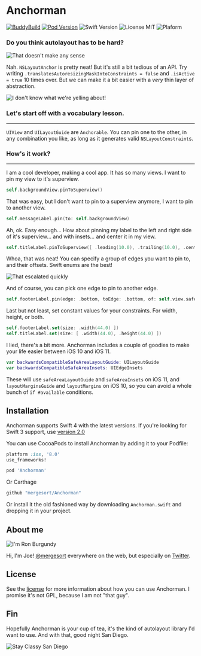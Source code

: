 # Anchorman

[![BuddyBuild](https://dashboard.buddybuild.com/api/statusImage?appID=59a836506532420001f89b3b&branch=master&build=latest)](https://dashboard.buddybuild.com/apps/59a836506532420001f89b3b/build/latest?branch=master) 
[![Pod Version](https://img.shields.io/badge/Pod-3.1-6193DF.svg)](https://cocoapods.org/)
![Swift Version](https://img.shields.io/badge/Swift-4.2-brightgreen.svg)
![License MIT](https://img.shields.io/badge/License-MIT-lightgrey.svg) 
![Plaform](https://img.shields.io/badge/Platform-iOS-lightgrey.svg)

### Do you think autolayout has to be hard?

![That doesn't make any sense](gifs/doesnt_make_sense.gif)

Nah. `NSLayoutAnchor` is pretty neat! But it's still a bit tedious of an API. Try writing `.translatesAutoresizingMaskIntoConstraints = false` and `.isActive = true` 10 times over. But we can make it a bit easier with a *very* thin layer of abstraction.

![I don't know what we're yelling about!](gifs/yelling.gif)

### Let's start off with a vocabulary lesson.
---

`UIView` and `UILayoutGuide` are `Anchorable`. You can pin one to the other, in any combination you like, as long as it generates valid `NSLayoutConstraint`s.

### How's it work?
---

I am a cool developer, making a cool app. It has so many views. I want to pin my view to it's superview.

```swift
self.backgroundView.pinToSuperview()
```

That was easy, but I don't want to pin to a superview anymore, I want to pin to another view.

```swift
self.messageLabel.pin(to: self.backgroundView)
```

Ah, ok. Easy enough… How about pinning my label to the left and right side of it's superview… and with insets… and center it in my view.

```swift
self.titleLabel.pinToSuperview([ .leading(10.0), .trailing(10.0), .centerY ])
```

Whoa, that was neat! You can specify a group of edges you want to pin to, and their offsets. Swift enums are the best!

![That escalated quickly](gifs/escalated_quickly.gif)

And of course, you can pick one edge to pin to another edge.

```swift
self.footerLabel.pin(edge: .bottom, toEdge: .bottom, of: self.view.safeAreaLayoutGuide, constant: 10.0)
```

Last but not least, set constant values for your 
constraints. For width, height, or both.

```swift
self.footerLabel.set(size: .width(44.0) ])
self.titleLabel.set(size: [ .width(44.0), .height(44.0) ])
```

I lied, there's a bit more. Anchorman includes a couple of goodies to make your life easier between iOS 10 and iOS 11.

```swift
var backwardsCompatibleSafeAreaLayoutGuide: UILayoutGuide 
var backwardsCompatibleSafeAreaInsets: UIEdgeInsets 
```

These will use `safeAreaLayoutGuide` and `safeAreaInsets` on iOS 11, and `layoutMarginsGuide` and `layoutMargins` on iOS 10, so you can avoid a whole bunch of `if #available` conditions.

## Installation
Anchorman supports Swift 4 with the latest versions. If you're looking for Swift 3 support, use [version 2.0](https://github.com/mergesort/Anchorman/releases/tag/2.0)

You can use CocoaPods to install Anchorman by adding it to your Podfile:

```ruby
platform :ios, '8.0'
use_frameworks!

pod 'Anchorman'
```

Or Carthage

```swift
github "mergesort/Anchorman"
```

Or install it the old fashioned way by downloading `Anchorman.swift` and dropping it in your project.

## About me

![I'm Ron Burgundy](gifs/im_ron_burgundy.gif)

Hi, I'm Joe! [@mergesort](http://fabisevi.ch) everywhere on the web, but especially on [Twitter](https://twitter.com/mergesort).

## License

See the [license](LICENSE) for more information about how you can use Anchorman. I promise it's not GPL, because I am not "that guy".

## Fin

Hopefully Anchorman is your cup of tea, it's the kind of autolayout library I'd want to use. And with that, good night San Diego.

![Stay Classy San Diego](gifs/stay_classy.gif)
